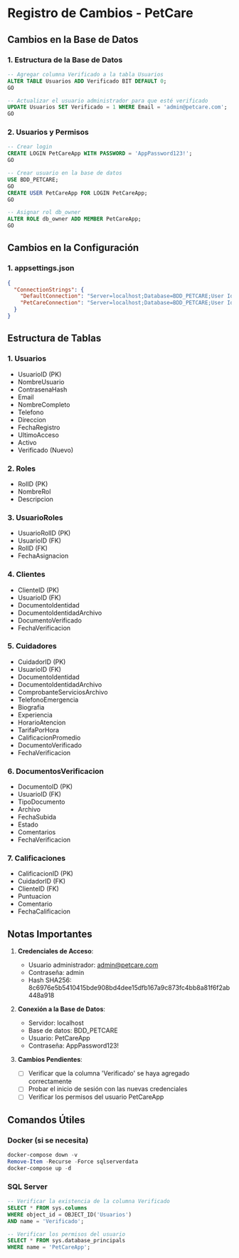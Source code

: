 # Registro de Cambios - PetCare

## Cambios en la Base de Datos

### 1. Estructura de la Base de Datos
```sql
-- Agregar columna Verificado a la tabla Usuarios
ALTER TABLE Usuarios ADD Verificado BIT DEFAULT 0;
GO

-- Actualizar el usuario administrador para que esté verificado
UPDATE Usuarios SET Verificado = 1 WHERE Email = 'admin@petcare.com';
GO
```

### 2. Usuarios y Permisos
```sql
-- Crear login
CREATE LOGIN PetCareApp WITH PASSWORD = 'AppPassword123!';
GO

-- Crear usuario en la base de datos
USE BDD_PETCARE;
GO
CREATE USER PetCareApp FOR LOGIN PetCareApp;
GO

-- Asignar rol db_owner
ALTER ROLE db_owner ADD MEMBER PetCareApp;
GO
```

## Cambios en la Configuración

### 1. appsettings.json
```json
{
  "ConnectionStrings": {
    "DefaultConnection": "Server=localhost;Database=BDD_PETCARE;User Id=PetCareApp;Password=AppPassword123!;TrustServerCertificate=True;",
    "PetCareConnection": "Server=localhost;Database=BDD_PETCARE;User Id=PetCareApp;Password=AppPassword123!;TrustServerCertificate=True;"
  }
}
```

## Estructura de Tablas

### 1. Usuarios
- UsuarioID (PK)
- NombreUsuario
- ContrasenaHash
- Email
- NombreCompleto
- Telefono
- Direccion
- FechaRegistro
- UltimoAcceso
- Activo
- Verificado (Nuevo)

### 2. Roles
- RolID (PK)
- NombreRol
- Descripcion

### 3. UsuarioRoles
- UsuarioRolID (PK)
- UsuarioID (FK)
- RolID (FK)
- FechaAsignacion

### 4. Clientes
- ClienteID (PK)
- UsuarioID (FK)
- DocumentoIdentidad
- DocumentoIdentidadArchivo
- DocumentoVerificado
- FechaVerificacion

### 5. Cuidadores
- CuidadorID (PK)
- UsuarioID (FK)
- DocumentoIdentidad
- DocumentoIdentidadArchivo
- ComprobanteServiciosArchivo
- TelefonoEmergencia
- Biografia
- Experiencia
- HorarioAtencion
- TarifaPorHora
- CalificacionPromedio
- DocumentoVerificado
- FechaVerificacion

### 6. DocumentosVerificacion
- DocumentoID (PK)
- UsuarioID (FK)
- TipoDocumento
- Archivo
- FechaSubida
- Estado
- Comentarios
- FechaVerificacion

### 7. Calificaciones
- CalificacionID (PK)
- CuidadorID (FK)
- ClienteID (FK)
- Puntuacion
- Comentario
- FechaCalificacion

## Notas Importantes

1. **Credenciales de Acceso**:
   - Usuario administrador: admin@petcare.com
   - Contraseña: admin
   - Hash SHA256: 8c6976e5b5410415bde908bd4dee15dfb167a9c873fc4bb8a81f6f2ab448a918

2. **Conexión a la Base de Datos**:
   - Servidor: localhost
   - Base de datos: BDD_PETCARE
   - Usuario: PetCareApp
   - Contraseña: AppPassword123!

3. **Cambios Pendientes**:
   - [ ] Verificar que la columna 'Verificado' se haya agregado correctamente
   - [ ] Probar el inicio de sesión con las nuevas credenciales
   - [ ] Verificar los permisos del usuario PetCareApp

## Comandos Útiles

### Docker (si se necesita)
```powershell
docker-compose down -v
Remove-Item -Recurse -Force sqlserverdata
docker-compose up -d
```

### SQL Server
```sql
-- Verificar la existencia de la columna Verificado
SELECT * FROM sys.columns 
WHERE object_id = OBJECT_ID('Usuarios') 
AND name = 'Verificado';

-- Verificar los permisos del usuario
SELECT * FROM sys.database_principals 
WHERE name = 'PetCareApp';
``` 
